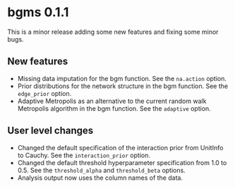 # bgms 0.1.1

This is a minor release adding some new features and fixing some minor bugs.

## New features

* Missing data imputation for the bgm function. See the `na.action` option.
* Prior distributions for the network structure in the bgm function. See the `edge_prior` option.
* Adaptive Metropolis as an alternative to the current random walk Metropolis algorithm in the bgm function. See the `adaptive` option.

## User level changes

* Changed the default specification of the interaction prior from UnitInfo to Cauchy. See the `interaction_prior` option.
* Changed the default threshold hyperparameter specification from 1.0 to 0.5. See the `threshold_alpha` and `threshold_beta` options.
* Analysis output now uses the column names of the data.